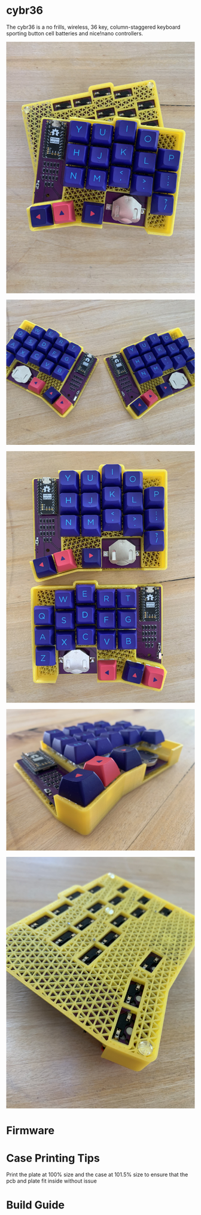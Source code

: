 # cybr36
 The cybr36 is a no frills, wireless, 36 key, column-staggered keyboard sporting button cell batteries and nice!nano controllers.

![keyboard](images/IMG_1078.jpg)<br>

![but now both of them](images/IMG_1080.jpg)<br>

![both again](images/IMG_1081.jpg)<br>

![now just one](images/IMG_1082.jpg)<br>

![the back of just one](images/IMG_1083.jpg)<br>

# Firmware

# Case Printing Tips
Print the plate at 100% size and the case at 101.5% size to ensure that the pcb and plate fit inside without issue

# Build Guide
